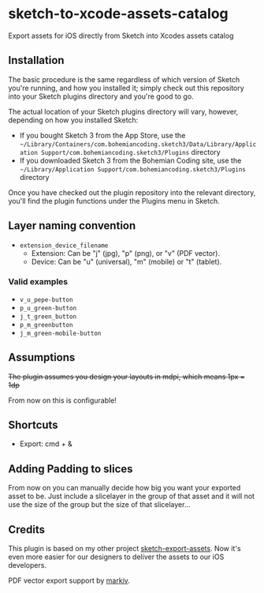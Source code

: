 # sketch-to-xcode-assets-catalog

Export assets for iOS directly from Sketch into Xcodes assets catalog

## Installation

The basic procedure is the same regardless of which version of Sketch
you're running, and how you installed it; simply check out this
repository into your Sketch plugins directory and you're good to go.

The actual location of your Sketch plugins directory will vary,
however, depending on how you installed Sketch:

* If you bought Sketch 3 from the App Store, use the
  `~/Library/Containers/com.bohemiancoding.sketch3/Data/Library/Application Support/com.bohemiancoding.sketch3/Plugins`
  directory
* If you downloaded Sketch 3 from the Bohemian Coding site, use the
  `~/Library/Application Support/com.bohemiancoding.sketch3/Plugins`
  directory

Once you have checked out the plugin repository into the relevant
directory, you'll find the plugin functions under the Plugins menu in Sketch.

## Layer naming convention

* `extension_device_filename`
  * Extension: Can be "j" (jpg), "p" (png), or "v" (PDF vector).
  * Device: Can be "u" (universal), "m" (mobile) or "t" (tablet).

### Valid examples
* `v_u_pepe-button`
* `p_u_green-button`
* `j_t_green_button`
* `p_m_greenbutton`
* `j_m_green-mobile-button`

## Assumptions

~~The plugin assumes you design your layouts in mdpi, which means 1px = 1dp~~

From now on this is configurable!

## Shortcuts

* Export: cmd + &

## Adding Padding to slices
From now on you can manually decide how big you want your exported asset to be. Just include a slicelayer in the group of that asset and it will not use the size of the group but the size of that slicelayer...

## Credits
This plugin is based on my other project [sketch-export-assets]. Now it's even more easier for our designers to deliver the assets to our iOS developers.


[sketch-export-assets]:https://github.com/geertwille/sketch-export-assets

PDF vector export support by [markiv](https://github.com/markiv).
